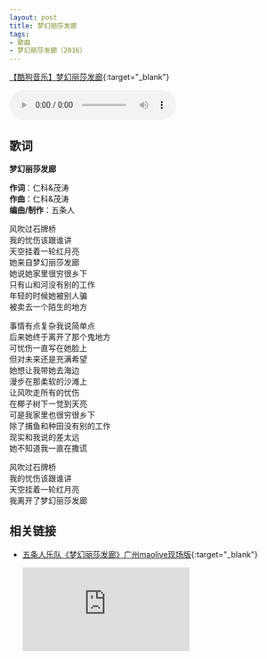 ```yaml
---
layout: post
title: 梦幻丽莎发廊
tags:
- 歌曲
- 梦幻丽莎发廊（2016）
---
```


[【酷狗音乐】梦幻丽莎发廊](https://www.kugou.com/song/eiuqd82.html#hash=2D481E358E84D07F4B75654B27FA6480&album_id=26633668){:target="_blank"}

<audio controls autoplay loop  src="https://onedrive.gimhoy.com/1drv/aHR0cHM6Ly8xZHJ2Lm1zL3UvcyFBbXVjeFU4NF9vc3NoQ3RsZjF3aTFEQ2plVW1Q.flac">
您的浏览器不支持 audio 标签。
</audio>

## 歌词

**梦幻丽莎发廊**

**作词**：仁科&茂涛  
**作曲**：仁科&茂涛  
**编曲/制作**：五条人

风吹过石牌桥  
我的忧伤该跟谁讲  
天空挂着一轮红月亮  
她来自梦幻丽莎发廊  
她说她家里很穷很乡下  
只有山和河没有别的工作  
年轻的时候她被别人骗  
被卖去一个陌生的地方

事情有点复杂我说简单点  
后来她终于离开了那个鬼地方  
可忧伤一直写在她脸上  
但对未来还是充满希望  
她想让我带她去海边  
漫步在那柔软的沙滩上  
让风吹走所有的忧伤  
在椰子树下一觉到天亮  
可是我家里也很穷很乡下  
除了捕鱼和种田没有别的工作  
现实和我说的差太远  
她不知道我一直在撒谎

风吹过石牌桥  
我的忧伤该跟谁讲  
天空挂着一轮红月亮  
我离开了梦幻丽莎发廊

## 相关链接

- [五条人乐队《梦幻丽莎发廊》广州maolive现场版](https://v.youku.com/v_show/id_XNDc5MDIwMDAyNA==.html?spm=a2h0c.8166622.PhoneSokuUgc_4.dtitle){:target="_blank"}

  <div class="iframe-container"><iframe class="responsive-iframe" src='https://player.youku.com/embed/XNDc5MDIwMDAyNA==' frameborder="no" allowfullscreen="true"></iframe></div>
  